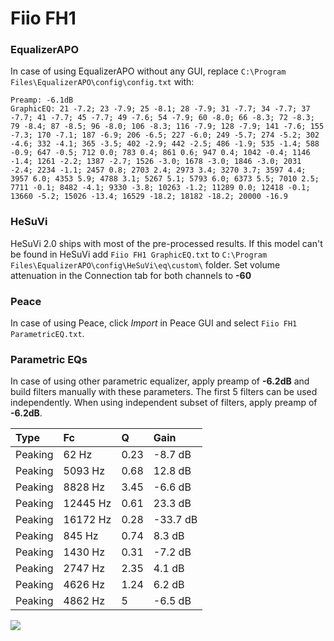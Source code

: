 # Fiio FH1

### EqualizerAPO
In case of using EqualizerAPO without any GUI, replace `C:\Program Files\EqualizerAPO\config\config.txt`
with:
```
Preamp: -6.1dB
GraphicEQ: 21 -7.2; 23 -7.9; 25 -8.1; 28 -7.9; 31 -7.7; 34 -7.7; 37 -7.7; 41 -7.7; 45 -7.7; 49 -7.6; 54 -7.9; 60 -8.0; 66 -8.3; 72 -8.3; 79 -8.4; 87 -8.5; 96 -8.0; 106 -8.3; 116 -7.9; 128 -7.9; 141 -7.6; 155 -7.3; 170 -7.1; 187 -6.9; 206 -6.5; 227 -6.0; 249 -5.7; 274 -5.2; 302 -4.6; 332 -4.1; 365 -3.5; 402 -2.9; 442 -2.5; 486 -1.9; 535 -1.4; 588 -0.9; 647 -0.5; 712 0.0; 783 0.4; 861 0.6; 947 0.4; 1042 -0.4; 1146 -1.4; 1261 -2.2; 1387 -2.7; 1526 -3.0; 1678 -3.0; 1846 -3.0; 2031 -2.4; 2234 -1.1; 2457 0.8; 2703 2.4; 2973 3.4; 3270 3.7; 3597 4.4; 3957 6.0; 4353 5.9; 4788 3.1; 5267 5.1; 5793 6.0; 6373 5.5; 7010 2.5; 7711 -0.1; 8482 -4.1; 9330 -3.8; 10263 -1.2; 11289 0.0; 12418 -0.1; 13660 -5.2; 15026 -13.4; 16529 -18.2; 18182 -18.2; 20000 -16.9
```

### HeSuVi
HeSuVi 2.0 ships with most of the pre-processed results. If this model can't be found in HeSuVi add
`Fiio FH1 GraphicEQ.txt` to `C:\Program Files\EqualizerAPO\config\HeSuVi\eq\custom\` folder.
Set volume attenuation in the Connection tab for both channels to **-60**

### Peace
In case of using Peace, click *Import* in Peace GUI and select `Fiio FH1 ParametricEQ.txt`.

### Parametric EQs
In case of using other parametric equalizer, apply preamp of **-6.2dB** and build filters manually
with these parameters. The first 5 filters can be used independently.
When using independent subset of filters, apply preamp of **-6.2dB**.

| Type    | Fc       |    Q | Gain     |
|:--------|:---------|:-----|:---------|
| Peaking | 62 Hz    | 0.23 | -8.7 dB  |
| Peaking | 5093 Hz  | 0.68 | 12.8 dB  |
| Peaking | 8828 Hz  | 3.45 | -6.6 dB  |
| Peaking | 12445 Hz | 0.61 | 23.3 dB  |
| Peaking | 16172 Hz | 0.28 | -33.7 dB |
| Peaking | 845 Hz   | 0.74 | 8.3 dB   |
| Peaking | 1430 Hz  | 0.31 | -7.2 dB  |
| Peaking | 2747 Hz  | 2.35 | 4.1 dB   |
| Peaking | 4626 Hz  | 1.24 | 6.2 dB   |
| Peaking | 4862 Hz  | 5    | -6.5 dB  |

![](https://raw.githubusercontent.com/jaakkopasanen/AutoEq/master/results/oratory1990/harman_in-ear_2017-1/Fiio%20FH1/Fiio%20FH1.png)